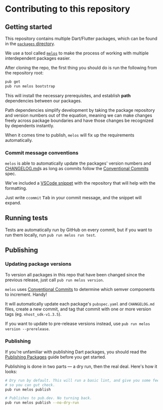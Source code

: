 # Contributing to this repository
## Getting started

This repository contains multiple Dart/Flutter packages, which can be found
in the [`packages` directory](https://github.com/nhost/nhost-dart/tree/main/packages).

We use a tool called [`melos`](https://pub.dev/packages/melos) to make the
process of working with multiple interdependent packages easier.

After cloning the repo, the first thing you should do is run the following
from the repository root:

```sh
pub get
pub run melos bootstrap
```

This will install the necessary prerequisites, and establish **path** dependencies
between our packages.

Path dependencies simplify development by taking the package repository and
version numbers out of the equation, meaning we can make changes freely across
package boundaries and have those changes be recognized by dependents instantly.

When it comes time to publish, `melos` will fix up the requirements
automatically.

### Commit message conventions

`melos` is able to automatically update the packages' version numbers and
[CHANGELOG.md](https://github.com/nhost/nhost-dart/blob/main/packages/nhost_sdk/CHANGELOG.md)s
as long as commits follow the [Conventional
Commits](https://www.conventionalcommits.org/en/v1.0.0/) spec.

We've included a [VSCode
snippet](https://github.com/nhost/nhost-dart/blob/main/.vscode/conventional-commits.code-snippets) with the repository that will help with the formatting.

Just write `ccommit` <kbd>Tab</kbd> in your commit message, and the snippet
will expand.

## Running tests

Tests are automatically run by GitHub on every commit, but if you want to
run them locally, run `pub run melos run test`.

## Publishing
### Updating package versions

To version all packages in this repo that have been changed since the previous
release, just call `pub run melos version`.

`melos` uses [Conventional
Commits](https://www.conventionalcommits.org/en/v1.0.0/) to determine which
semver components to increment. Handy!

It will automatically update each package's `pubspec.yaml` and `CHANGELOG.md`
files, create a new commit, and tag that commit with one or more version tags
(eg. `nhost_sdk-v1.3.5`).

If you want to update to pre-release versions instead, use
`pub run melos version --prerelease`.

### Publishing

If you're unfamiliar with publishing Dart packages, you should read
the [Publishing Packages](https://dart.dev/tools/pub/publishing) guide before
you get started.

Publishing is done in two parts — a dry run, then the real deal. Here's how
it looks:

```sh
# Dry run by default. This will run a basic lint, and give you some feedback
# so you can gut check.
pub run melos publish

# Publishes to pub.dev. No turning back.
pub run melos publish --no-dry-run
```
